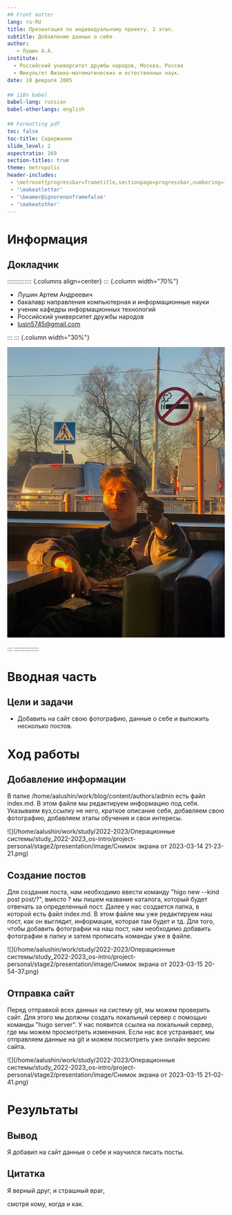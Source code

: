 ```yaml
---
## Front matter
lang: ru-RU
title: Презентация по индивидуальному проекту. 2 этап.
subtitle: Добавление данных о себе
author:
   - Лушин А.А.
institute:
  - Российский университет дружбы народов, Москва, Россия
  - Фикультет Физико-математических и естественных наук.
date: 18 февраля 2005

## i18n babel
babel-lang: russian
babel-otherlangs: english

## Formatting pdf
toc: false
toc-title: Содержание
slide_level: 2
aspectratio: 169
section-titles: true
theme: metropolis
header-includes:
 - \metroset{progressbar=frametitle,sectionpage=progressbar,numbering=fraction}
 - '\makeatletter'
 - '\beamer@ignorenonframefalse'
 - '\makeatother'
---
```


# Информация

## Докладчик

:::::::::::::: {.columns align=center}
::: {.column width="70%"}

 * Лушин Артем Андреевич
  * бакалавр направления компьютерная и информационные науки
  * ученик кафедры информационных технологий
  * Российский университет дружбы народов
  * [lusin5745@gmail.com](lusin5745@gmail.com)


:::
::: {.column width="30%"}

![](./image/mee.jpeg)

:::
::::::::::::::

# Вводная часть

## Цели и задачи

- Добавить на сайт свою фотографию, данные о себе и выложить несколько постов.

# Ход работы

## Добавление информации

В папке /home/aalushin/work/blog/content/authors/admin есть файл index.md. В этом файле мы редактируем информацию под себя. Указываем вуз,ссылку не него, краткое описание себя, добавляем свою фотографию, добавляем этапы обучения и свои интересы.

![](/home/aalushin/work/study/2022-2023/Операционные системы/study_2022-2023_os-intro/project-personal/stage2/presentation/image/Снимок экрана от 2023-03-14 21-23-21.png)

## Cоздание постов

Для создания поста, нам необходимо ввести команду "higo new --kind post post/?", вместо ? мы пишем название каталога, который будет отвечать за определенный пост. Далее у нас создается папка, в которой есть файл index.md. В этом файле мы уже редактируем наш пост, как он выглядит, информация, которая там будет и тд. Для того, чтобы добавить фотографии на наш пост, нам необходимо добавить фотографии в папку и затем прописать команды уже в файле.

![](/home/aalushin/work/study/2022-2023/Операционные системы/study_2022-2023_os-intro/project-personal/stage2/presentation/image/Снимок экрана от 2023-03-15 20-54-37.png)

## Отправка сайт

Перед отправкой всех данных на систему git, мы можем проверить сайт. Для этого мы должны создать локальный сервер с помощью команды "hugo server". У нас появится ссылка на локальный сервер, где мы можем просмотреть изменения. Если нас все устраивает, мы отправляем данные на git и можем посмотреть уже онлайн версию сайта.

![](/home/aalushin/work/study/2022-2023/Операционные системы/study_2022-2023_os-intro/project-personal/stage2/presentation/image/Снимок экрана от 2023-03-15 21-02-41.png)

# Результаты

## Вывод

Я добавил на сайт данные о себе и научился писать посты.

## Цитатка

Я верный друг, и страшный враг,

смотря кому, когда и как.


